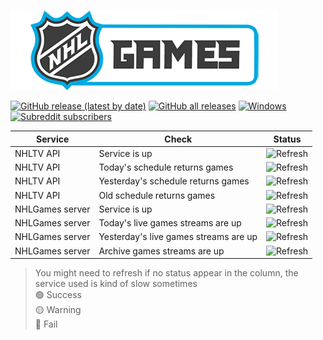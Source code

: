 [![image](https://raw.githubusercontent.com/MLBAMGames/nhl-games-status/main/nhlgames.png)](https://nhlgames.github.io/NHLGames/)

[![GitHub release (latest by date)](https://img.shields.io/github/v/release/nhlgames/nhlgames?style=flat-square)](https://www.github.com/NHLGames/NHLGames/releases/latest)
[![GitHub all releases](https://img.shields.io/github/downloads/NHLGames/NHLGames/total?style=flat-square)](https://www.github.com/NHLGames/NHLGames/releases/latest)
[![Windows](https://img.shields.io/badge/plateform-windows-inactive?style=flat-square)](https://www.github.com/NHLGames/NHLGames/releases/latest)
[![Subreddit subscribers](https://img.shields.io/reddit/subreddit-subscribers/nhl_games?style=flat-square)](https://www.reddit.com/r/nhl_games)

| Service          | Check                                 | Status                                                                              |
| ---------------- | ------------------------------------- | ----------------------------------------------------------------------------------- |
| NHLTV API        | Service is up                         | ![Refresh](https://mlbam-games-status.herokuapp.com/mlbam/ping)                     |
| NHLTV API        | Today's schedule returns games        | ![Refresh](https://mlbam-games-status.herokuapp.com/mlbam/schedule)                 |
| NHLTV API        | Yesterday's schedule returns games    | ![Refresh](https://mlbam-games-status.herokuapp.com/mlbam/schedule?yesterday)       |
| NHLTV API        | Old schedule returns games            | ![Refresh](https://mlbam-games-status.herokuapp.com/mlbam/schedule?date=2021-04-01) |
| NHLGames server | Service is up                         | ![Refresh](https://mlbam-games-status.herokuapp.com/us/ping)                        |
| NHLGames server | Today's live games streams are up     | ![Refresh](https://mlbam-games-status.herokuapp.com/us/game)                        |
| NHLGames server | Yesterday's live games streams are up | ![Refresh](https://mlbam-games-status.herokuapp.com/us/game?yesterday)              |
| NHLGames server | Archive games streams are up          | ![Refresh](https://mlbam-games-status.herokuapp.com/us/game?date=2021-04-01)        |

> You might need to refresh if no status appear in the column, the service used is kind of slow sometimes  
> 🟢 Success  
> 🟡 Warning  
> 🔴 Fail
